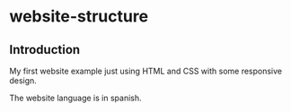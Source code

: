 # website-structure
 
## Introduction
My first website example just using HTML and CSS with some responsive design.

The website language is in spanish.